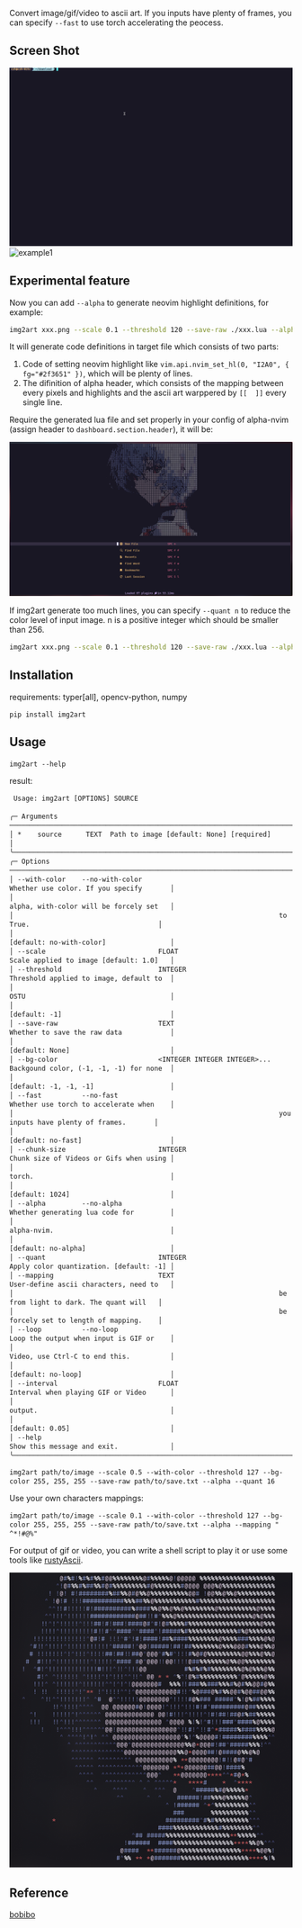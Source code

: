 Convert image/gif/video to ascii art. If you inputs have plenty of frames, you can specify `--fast` to use torch accelerating the peocess.

## Screen Shot

![example](./assets/example.gif)
![example1](./assets/example2.gif)

## Experimental feature

Now you can add `--alpha` to generate neovim highlight definitions, for example:

```sh
img2art xxx.png --scale 0.1 --threshold 120 --save-raw ./xxx.lua --alpha
```

It will generate code definitions in target file which consists of two parts:

1. Code of setting neovim highlight like `vim.api.nvim_set_hl(0, "I2A0", { fg="#2f3651" })`, which will be plenty of lines.
2. The difinition of alpha header, which consists of the mapping between every pixels and highlights and the ascii art warppered by `[[  ]]` every single line.

Require the generated lua file and set properly in your config of alpha-nvim (assign header to `dashboard.section.header`), it will be:

![example2](./assets/example3.png)

If img2art generate too much lines, you can specify `--quant n` to reduce the color level of input image. n is a positive integer which should be smaller than 256.

```sh
img2art xxx.png --scale 0.1 --threshold 120 --save-raw ./xxx.lua --alpha --quant 16
```

## Installation

requirements: typer[all], opencv-python, numpy

```
pip install img2art
```

## Usage

```
img2art --help
```

result:

```
 Usage: img2art [OPTIONS] SOURCE

╭─ Arguments ──────────────────────────────────────────────────────────────────────────────────────────────╮
│ *    source      TEXT  Path to image [default: None] [required]                                          │
╰──────────────────────────────────────────────────────────────────────────────────────────────────────────╯
╭─ Options ────────────────────────────────────────────────────────────────────────────────────────────────╮
│ --with-color    --no-with-color                                  Whether use color. If you specify       │
│                                                                  alpha, with-color will be forcely set   │
│                                                                  to True.                                │
│                                                                  [default: no-with-color]                │
│ --scale                            FLOAT                         Scale applied to image [default: 1.0]   │
│ --threshold                        INTEGER                       Threshold applied to image, default to  │
│                                                                  OSTU                                    │
│                                                                  [default: -1]                           │
│ --save-raw                         TEXT                          Whether to save the raw data            │
│                                                                  [default: None]                         │
│ --bg-color                         <INTEGER INTEGER INTEGER>...  Backgound color, (-1, -1, -1) for none  │
│                                                                  [default: -1, -1, -1]                   │
│ --fast          --no-fast                                        Whether use torch to accelerate when    │
│                                                                  you inputs have plenty of frames.       │
│                                                                  [default: no-fast]                      │
│ --chunk-size                       INTEGER                       Chunk size of Videos or Gifs when using │
│                                                                  torch.                                  │
│                                                                  [default: 1024]                         │
│ --alpha         --no-alpha                                       Whether generating lua code for         │
│                                                                  alpha-nvim.                             │
│                                                                  [default: no-alpha]                     │
│ --quant                            INTEGER                       Apply color quantization. [default: -1] │
│ --mapping                          TEXT                          User-define ascii characters, need to   │
│                                                                  be from light to dark. The quant will   │
│                                                                  be forcely set to length of mapping.    │
│ --loop          --no-loop                                        Loop the output when input is GIF or    │
│                                                                  Video, use Ctrl-C to end this.          │
│                                                                  [default: no-loop]                      │
│ --interval                         FLOAT                         Interval when playing GIF or Video      │
│                                                                  output.                                 │
│                                                                  [default: 0.05]                         │
│ --help                                                           Show this message and exit.             │
╰──────────────────────────────────────────────────────────────────────────────────────────────────────────╯
```

```
img2art path/to/image --scale 0.5 --with-color --threshold 127 --bg-color 255, 255, 255 --save-raw path/to/save.txt --alpha --quant 16
```

Use your own characters mappings:

```
img2art path/to/image --scale 0.1 --with-color --threshold 127 --bg-color 255, 255, 255 --save-raw path/to/save.txt --alpha --mapping " ^*!#@%"
```

For output of gif or video, you can write a shell script to play it or use some tools like [rustyAscii](https://github.com/Arch-Storm/rustyAscii).

![](./assets/example4.png)

## Reference

[bobibo](https://github.com/orzation/bobibo)
